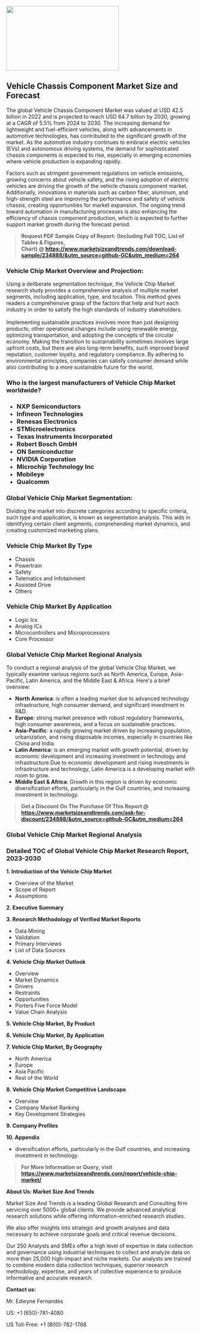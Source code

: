 <p><img class="alignnone size-medium wp-image-20088" src="https://ffe5etoiles.com/wp-content/uploads/2024/12/MST1-300x171.png" alt="" width="300" height="171" /></p><h2>Vehicle Chassis Component Market Size and Forecast</h2><p>The global Vehicle Chassis Component Market was valued at USD 42.5 billion in 2022 and is projected to reach USD 64.7 billion by 2030, growing at a CAGR of 5.5% from 2024 to 2030. The increasing demand for lightweight and fuel-efficient vehicles, along with advancements in automotive technologies, has contributed to the significant growth of the market. As the automotive industry continues to embrace electric vehicles (EVs) and autonomous driving systems, the demand for sophisticated chassis components is expected to rise, especially in emerging economies where vehicle production is expanding rapidly.</p><p>Factors such as stringent government regulations on vehicle emissions, growing concerns about vehicle safety, and the rising adoption of electric vehicles are driving the growth of the vehicle chassis component market. Additionally, innovations in materials such as carbon fiber, aluminum, and high-strength steel are improving the performance and safety of vehicle chassis, creating opportunities for market expansion. The ongoing trend toward automation in manufacturing processes is also enhancing the efficiency of chassis component production, which is expected to further support market growth during the forecast period.</p></p><blockquote id="" class=""><strong>Request PDF Sample Copy of Report: (Including Full TOC, List of Tables &amp; Figures, Chart)&nbsp;@&nbsp;<strong><a href="https://www.marketsizeandtrends.com/download-sample/234888/&utm_source=github-GC&utm_medium=264" target="_blank">https://www.marketsizeandtrends.com/download-sample/234888/&utm_source=github-GC&utm_medium=264</a></strong></strong></blockquote><h3 id="" class="">Vehicle Chip Market&nbsp;Overview and Projection:</h3><p id="" class="">Using a deliberate segmentation technique, the Vehicle Chip Market research study provides a comprehensive analysis of multiple market segments, including application, type, and location. This method gives readers a comprehensive grasp of the factors that help and hurt each industry in order to satisfy the high standards of industry stakeholders. <br /> <br />Implementing sustainable practices involves more than just designing products; other operational changes include using renewable energy, optimizing transportation, and adopting the concepts of the circular economy. Making the transition to sustainability sometimes involves large upfront costs, but there are also long-term benefits, such improved brand reputation, customer loyalty, and regulatory compliance. By adhering to environmental principles, companies can satisfy consumer demand while also contributing to a more sustainable future for the world.</p><h3 id="" class="">Who is the largest manufacturers of&nbsp;Vehicle Chip Market worldwide?</h3><h3 class=""><p><ul><li>NXP Semiconductors </li><li> Infineon Technologies </li><li> Renesas Electronics </li><li> STMicroelectronics </li><li> Texas Instruments Incorporated </li><li> Robert Bosch GmbH </li><li> ON Semiconductor </li><li> NVIDIA Corporation </li><li> Microchip Technology Inc </li><li> Mobileye </li><li> Qualcomm</li></ul></p></h3><h3 id="" class="">Global&nbsp;Vehicle Chip Market Segmentation:</h3><p id="" class="">Dividing the market into discrete categories according to specific criteria, such type and application, is known as segmentation analysis. This aids in identifying certain client segments, comprehending market dynamics, and creating customized marketing plans.</p><h3 id="" class="">Vehicle Chip Market&nbsp;By Type</h3><p><p><ul><li>Chassis</li><li> Powertrain</li><li> Safety</li><li> Telematics and Infotainment</li><li> Assisted Drive</li><li> Others</p></li></ul></p></p><h3 id="" class="">Vehicle Chip Market&nbsp;By Application</h3><p class=""><p><ul><li>Logic Ics</li><li> Analog ICs</li><li> Microcontrollers and Microprocessors</li><li> Core Processor</li></ul></p></p><h3 id="" class="">Global Vehicle Chip Market Regional Analysis</h3><p id="" class="">To conduct a regional analysis of the global Vehicle Chip Market, we typically examine various regions such as North America, Europe, Asia-Pacific, Latin America, and the Middle East &amp; Africa. Here's a brief overview:</p><ul><li><strong>North America</strong>: is often a leading market due to advanced technology infrastructure, high consumer demand, and significant investment in R&amp;D.</li><li><strong>Europe</strong>: strong market presence with robust regulatory frameworks, high consumer awareness, and a focus on sustainable practices.</li><li><strong>Asia-Pacific</strong>: a rapidly growing market driven by increasing population, urbanization, and rising disposable incomes, especially in countries like China and India.</li><li><strong>Latin America</strong>: is an emerging market with growth potential, driven by economic development and increasing investment in technology and infrastructure.Due to economic development and rising investments in infrastructure and technology, Latin America is a developing market with room to grow.</li><li><strong>Middle East &amp; Africa</strong>: Growth in this region is driven by economic diversification efforts, particularly in the Gulf countries, and increasing investment in technology.</li></ul><blockquote id="" class=""><strong>Get a Discount On The Purchase Of This Report @ <strong><a href="https://www.marketsizeandtrends.com/ask-for-discount/234888/&utm_source=github-GC&utm_medium=264" target="_blank">https://www.marketsizeandtrends.com/ask-for-discount/234888/&utm_source=github-GC&utm_medium=264</a></strong></strong></blockquote><h3 id="" class="">Global Vehicle Chip Market Regional Analysis</h3><h3 id="" class="">Detailed TOC of Global Vehicle Chip Market Research Report, 2023-2030</h3><p id="" class=""><strong>1. Introduction of the Vehicle Chip Market</strong></p><ul><li>Overview of the Market</li><li>Scope of Report</li><li>Assumptions</li></ul><p id="" class=""><strong>2. Executive Summary</strong></p><p id="" class=""><strong>3. Research Methodology of Verified Market Reports</strong></p><ul><li>Data Mining</li><li>Validation</li><li>Primary Interviews</li><li>List of Data Sources</li></ul><p id="" class=""><strong>4. Vehicle Chip Market Outlook</strong></p><ul><li>Overview</li><li>Market Dynamics</li><li>Drivers</li><li>Restraints</li><li>Opportunities</li><li>Porters Five Force Model</li><li>Value Chain Analysis</li></ul><p id="" class=""><strong>5. Vehicle Chip Market, By Product</strong></p><p id="" class=""><strong>6. Vehicle Chip Market, By Application</strong></p><p id="" class=""><strong>7. Vehicle Chip Market, By Geography</strong></p><ul><li>North America</li><li>Europe</li><li>Asia Pacific</li><li>Rest of the World</li></ul><p id="" class=""><strong>8. Vehicle Chip Market Competitive Landscape</strong></p><ul><li>Overview</li><li>Company Market Ranking</li><li>Key Development Strategies</li></ul><p id="" class=""><strong>9. Company Profiles</strong></p><p id="" class=""><strong>10. Appendix</strong></p><ul><li>diversification efforts, particularly in the Gulf countries, and increasing investment in technology.</li></ul><blockquote id="" class=""><strong>For More Information or Query, visit <strong><strong><a href="https://www.marketsizeandtrends.com/report/vehicle-chip-market/" target="_blank">https://www.marketsizeandtrends.com/report/vehicle-chip-market/</a></strong></strong></strong></blockquote><p id="" class=""><strong>About Us: Market Size And Trends</strong></p><p id="" class="">Market Size And Trends is a leading Global Research and Consulting firm servicing over 5000+ global clients. We provide advanced analytical research solutions while offering information-enriched research studies.</p><p id="" class="">We also offer insights into strategic and growth analyses and data necessary to achieve corporate goals and critical revenue decisions.</p><p id="" class="">Our 250 Analysts and SMEs offer a high level of expertise in data collection and governance using industrial techniques to collect and analyze data on more than 25,000 high-impact and niche markets. Our analysts are trained to combine modern data collection techniques, superior research methodology, expertise, and years of collective experience to produce informative and accurate research.</p><p id="" class=""><strong>Contact us:</strong></p><p id="" class="">Mr. Edwyne Fernandes</p><p id="" class="">US: +1 (650)-781-4080</p><p id="" class="">US Toll-Free: +1 (800)-782-1768</p>
